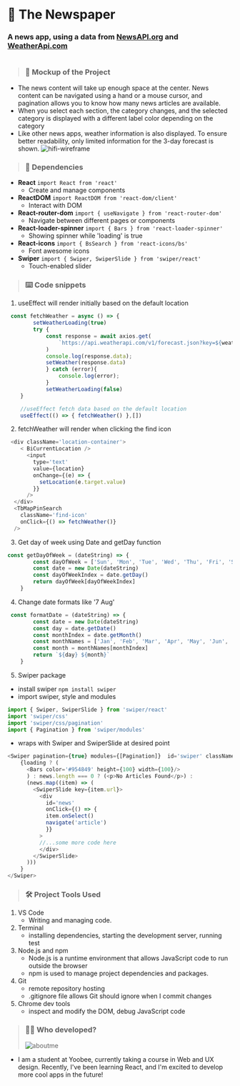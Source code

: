 # :newspaper: The Newspaper

### A news app, using a data from [NewsAPI.org](https://newsapi.org/) and [WeatherApi.com](https://www.weatherapi.com/)

#

> ### :eyes: Mockup of the Project

- The news content will take up enough space at the center. News content can be navigated using a hand or a mouse cursor, and pagination allows you to know how many news articles are available.
- When you select each section, the category changes, and the selected category is displayed with a different label color depending on the category
- Like other news apps, weather information is also displayed. To ensure better readability, only limited information for the 3-day forecast is shown.
  ![hifi-wireframe](/../main/src/img/mockup-image.png)

> ### :dancers: Dependencies

- **React** `import React from 'react'`
  - Create and manage components
- **ReactDOM** `import ReactDOM from 'react-dom/client'`
  - Interact with DOM
- **React-router-dom** `import { useNavigate } from 'react-router-dom'`
  - Navigate between different pages or components
- **React-loader-spinner** `import { Bars } from 'react-loader-spinner'`
  - Showing spinner while 'loading' is true
- **React-icons** `import { BsSearch } from 'react-icons/bs'`
  - Font awesome icons
- **Swiper** `import { Swiper, SwiperSlide } from 'swiper/react'`
  - Touch-enabled slider

  
>### :keyboard: Code snippets
1. useEffect will render initially based on the default location
```javascript
 const fetchWeather = async () => {  
        setWeatherLoading(true)
        try {
            const response = await axios.get(
                `https://api.weatherapi.com/v1/forecast.json?key=${weatherApiKey}&q=${location}&days=4`
            )
            console.log(response.data);
            setWeather(response.data)
            } catch (error){
                console.log(error);    
            }
            setWeatherLoading(false)
    }

    //useEffect fetch data based on the default location
    useEffect(() => { fetchWeather() },[]) 
```

2. fetchWeather will render when clicking the find icon
```javascript
 <div className='location-container'>
    < BiCurrentLocation />
      <input 
        type='text'
        value={location}
        onChange={(e) => {
          setLocation(e.target.value)
        }}
      />
  </div>
  <TbMapPinSearch 
    className='find-icon' 
    onClick={() => fetchWeather()}
  />
```

3. Get day of week using Date and getDay function
```javascript
const getDayOfWeek = (dateString) => {
        const dayOfWeek = ['Sun', 'Mon', 'Tue', 'Wed', 'Thu', 'Fri', 'Sat']
        const date = new Date(dateString)
        const dayOfWeekIndex = date.getDay()
        return dayOfWeek[dayOfWeekIndex]
    }

```

4. Change date formats like '7 Aug'
```javascript
 const formatDate = (dateString) => {
        const date = new Date(dateString)
        const day = date.getDate()
        const monthIndex = date.getMonth()
        const monthNames = ['Jan', 'Feb', 'Mar', 'Apr', 'May', 'Jun', 'Jul', 'Aug', 'Sep', 'Oct', 'Nov', 'Dec']
        const month = monthNames[monthIndex]
        return `${day} ${month}`
    }
```

5. Swiper package
  - install swiper ```npm install swiper```
  - import swiper, style and modules
```javascript
import { Swiper, SwiperSlide } from 'swiper/react'
import 'swiper/css'
import 'swiper/css/pagination'
import { Pagination } from 'swiper/modules'
```
  - wraps with Swiper and SwiperSlide at desired point
```javascript
<Swiper pagination={true} modules={[Pagination]}  id='swiper' className="mySwiper">
    {loading ? (
      <Bars color='#954849' height={100} width={100}/>
      ) : news.length === 0 ? (<p>No Articles Found</p>) : 
      (news.map((item) => (
        <SwiperSlide key={item.url}>
          <div 
            id='news'
            onClick={() => {
            item.onSelect()
            navigate('article')
            }}
          >
          //...some more code here
          </div>
        </SwiperSlide>
      )))
    }
</Swiper>
```

> ### :hammer_and_wrench: Project Tools Used

1. VS Code
   - Writing and managing code.
2. Terminal
   - installing dependencies, starting the development server, running test
3. Node.js and npm
   - Node.js is a runtime environment that allows JavaScript code to run outside the browser
   - npm is used to manage project dependencies and packages.
4. Git
   - remote repository hosting
   - .gitignore file allows Git should ignore when I commit changes
5. Chrome dev tools
   - inspect and modify the DOM, debug JavaScript code

> ### :weight_lifting_woman: Who developed?
>
> ![aboutme](/../main/src/img/about-alice.svg)

- I am a student at Yoobee, currently taking a course in Web and UX design. Recently, I've been learning React, and I'm excited to develop more cool apps in the future!
